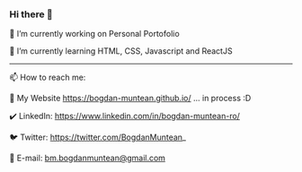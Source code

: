 ### Hi there 👋

🔭 I’m currently working on Personal Portofolio

🌱 I’m currently learning HTML, CSS, Javascript and ReactJS

-------                                               -------

📫 How to reach me: 

📝 My Website https://bogdan-muntean.github.io/  ... in process :D 

✔️ LinkedIn:  https://www.linkedin.com/in/bogdan-muntean-ro/

🐦 Twitter:   https://twitter.com/BogdanMuntean_

📧 E-mail:    bm.bogdanmuntean@gmail.com

<!--
**bogdan-muntean/bogdan-muntean** is a ✨ _special_ ✨ repository because its `README.md` (this file) appears on your GitHub profile.

Here are some ideas to get you started:

- 🔭 I’m currently working on ...
- 🌱 I’m currently learning ....
- 👯 I’m looking to collaborate on ...
- 🤔 I’m looking for help with ...
- 💬 Ask me about ...
- 📫 How to reach me: ...
- 😄 Pronouns: ...
- ⚡ Fun fact: ...
-->
